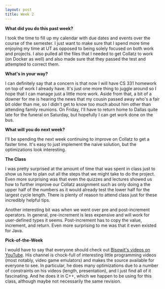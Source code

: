 ```yaml
---
layout: post
title: Week 2
---
```


**What did you do this past week?**

I took the time to fill up my calendar with due dates and events over the course of the semester. I just want to make sure that I spend more time enjoying my time at UT as opposed to being solely focused on both work and projects. I also pulled all the files that I needed to get Collatz to work (on Docker as well) and also made sure that they passed the test and attempted to correct them.

**What's in your way?**

I can definitely say that a concern is that now I will have CS 331 homework on top of work I already have. It's just one more thing to juggle around so I hope that I can manage just a little more work. Aside from that, a bit of a downer for me is hearing the news that my cousin passed away who's a fair bit older than me, so I didn't get to know too much about him other than attending family reunions. On Friday, I'll have to return home to Dallas quite late for the funeral on Saturday, but hopefully I can get work done on the bus.

**What will you do next week?**

I'll be spending the next week continuing to improve on Collatz to get a faster time. It's easy to just implement the naive solution, but the optimizations look interesting.

**The Class**

I was pretty surprised at the amount of time that was spent in class just to show us how to plan out all the steps that we might take to do the project. Even more surprising was that even the quizzes and lectures showed us how to further improve our Collatz assignment such as only doing a the upper half of the numbers as it would already test the lower half for the largest cycle length. There is plenty of reason to attend class just for these incredibly helpful tips.

Another interesting bit was when we went over pre and post-increment operators. In general, pre-increment is less expensive and will work for user-defined types it seems. Post-increment has to copy the value, increment, and return. Even more surprising to me was that it even existed for Java.

**Pick-of-the-Week**

I would have to say that everyone should check out [Bisqwit's videos on YouTube](https://www.youtube.com/user/Bisqwit/). His channel is chock-full of interesting little programming videos (most notably, video game emulators) and makes the source available for everyone to see. In particular, he does many optimizations due to a number of constraints on his videos (length, presentation), and I just find all of it fascinating. And he does it in C++, which we happen to be using for this class, although maybe not necessarily the same revision.
